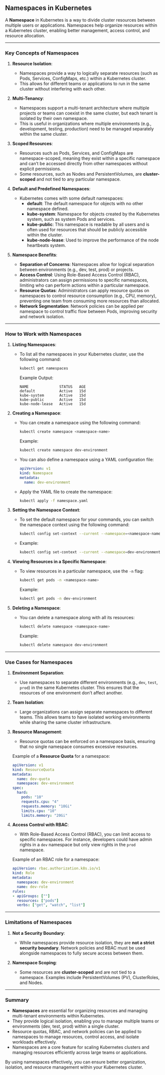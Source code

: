 ## Namespaces in Kubernetes

A **Namespace** in Kubernetes is a way to divide cluster resources between multiple users or applications. Namespaces help organize resources within a Kubernetes cluster, enabling better management, access control, and resource allocation.

---

### Key Concepts of Namespaces

1. **Resource Isolation**:
   - Namespaces provide a way to logically separate resources (such as Pods, Services, ConfigMaps, etc.) within a Kubernetes cluster.
   - This allows for different teams or applications to run in the same cluster without interfering with each other.
   
2. **Multi-Tenancy**:
   - Namespaces support a multi-tenant architecture where multiple projects or teams can coexist in the same cluster, but each tenant is isolated by their own namespace.
   - This is useful in organizations where multiple environments (e.g., development, testing, production) need to be managed separately within the same cluster.

3. **Scoped Resources**:
   - Resources such as Pods, Services, and ConfigMaps are namespace-scoped, meaning they exist within a specific namespace and can’t be accessed directly from other namespaces without explicit permissions.
   - Some resources, such as Nodes and PersistentVolumes, are **cluster-scoped** and not tied to any particular namespace.

4. **Default and Predefined Namespaces**:
   - Kubernetes comes with some default namespaces:
     - **default**: The default namespace for objects with no other namespace defined.
     - **kube-system**: Namespace for objects created by the Kubernetes system, such as system Pods and services.
     - **kube-public**: This namespace is readable by all users and is often used for resources that should be publicly accessible within the cluster.
     - **kube-node-lease**: Used to improve the performance of the node heartbeats system.

5. **Namespace Benefits**:
   - **Separation of Concerns**: Namespaces allow for logical separation between environments (e.g., dev, test, prod) or projects.
   - **Access Control**: Using Role-Based Access Control (RBAC), administrators can assign permissions to specific namespaces, limiting who can perform actions within a particular namespace.
   - **Resource Quotas**: Administrators can apply resource quotas on namespaces to control resource consumption (e.g., CPU, memory), preventing one team from consuming more resources than allocated.
   - **Network Segmentation**: Network policies can be applied per namespace to control traffic flow between Pods, improving security and network isolation.

---

### How to Work with Namespaces

1. **Listing Namespaces**:
   - To list all the namespaces in your Kubernetes cluster, use the following command:

     ```bash
     kubectl get namespaces
     ```

     Example Output:
     ```
     NAME              STATUS   AGE
     default           Active   15d
     kube-system       Active   15d
     kube-public       Active   15d
     kube-node-lease   Active   15d
     ```

2. **Creating a Namespace**:
   - You can create a namespace using the following command:

     ```bash
     kubectl create namespace <namespace-name>
     ```

     Example:
     ```bash
     kubectl create namespace dev-environment
     ```

   - You can also define a namespace using a YAML configuration file:

     ```yaml
     apiVersion: v1
     kind: Namespace
     metadata:
       name: dev-environment
     ```

   - Apply the YAML file to create the namespace:

     ```bash
     kubectl apply -f namespace.yaml
     ```

3. **Setting the Namespace Context**:
   - To set the default namespace for your commands, you can switch the namespace context using the following command:

     ```bash
     kubectl config set-context --current --namespace=<namespace-name>
     ```

   - Example:
     ```bash
     kubectl config set-context --current --namespace=dev-environment
     ```

4. **Viewing Resources in a Specific Namespace**:
   - To view resources in a particular namespace, use the `-n` flag:

     ```bash
     kubectl get pods -n <namespace-name>
     ```

     Example:
     ```bash
     kubectl get pods -n dev-environment
     ```

5. **Deleting a Namespace**:
   - You can delete a namespace along with all its resources:

     ```bash
     kubectl delete namespace <namespace-name>
     ```

     Example:
     ```bash
     kubectl delete namespace dev-environment
     ```

---

### Use Cases for Namespaces

1. **Environment Separation**:
   - Use namespaces to separate different environments (e.g., `dev`, `test`, `prod`) in the same Kubernetes cluster. This ensures that the resources of one environment don’t affect another.

2. **Team Isolation**:
   - Large organizations can assign separate namespaces to different teams. This allows teams to have isolated working environments while sharing the same cluster infrastructure.

3. **Resource Management**:
   - Resource quotas can be enforced on a namespace basis, ensuring that no single namespace consumes excessive resources.

   Example of a **Resource Quota** for a namespace:
   
   ```yaml
   apiVersion: v1
   kind: ResourceQuota
   metadata:
     name: dev-quota
     namespace: dev-environment
   spec:
     hard:
       pods: "10"
       requests.cpu: "4"
       requests.memory: "10Gi"
       limits.cpu: "10"
       limits.memory: "20Gi"
   ```

4. **Access Control with RBAC**:
   - With Role-Based Access Control (RBAC), you can limit access to specific namespaces. For instance, developers could have admin rights in a `dev` namespace but only view rights in the `prod` namespace.

   Example of an RBAC role for a namespace:
   
   ```yaml
   apiVersion: rbac.authorization.k8s.io/v1
   kind: Role
   metadata:
     namespace: dev-environment
     name: dev-role
   rules:
   - apiGroups: [""]
     resources: ["pods"]
     verbs: ["get", "watch", "list"]
   ```

---

### Limitations of Namespaces

1. **Not a Security Boundary**:
   - While namespaces provide resource isolation, they are **not a strict security boundary**. Network policies and RBAC must be used alongside namespaces to fully secure access between them.

2. **Namespace Scoping**:
   - Some resources are **cluster-scoped** and are not tied to a namespace. Examples include PersistentVolumes (PV), ClusterRoles, and Nodes.

---

### Summary

- **Namespaces** are essential for organizing resources and managing multi-tenant environments within Kubernetes.
- They provide logical isolation, enabling you to manage multiple teams or environments (dev, test, prod) within a single cluster.
- Resource quotas, RBAC, and network policies can be applied to namespaces to manage resources, control access, and isolate workloads effectively.
- Namespaces are a core feature for scaling Kubernetes clusters and managing resources efficiently across large teams or applications.

By using namespaces effectively, you can ensure better organization, isolation, and resource management within your Kubernetes cluster.

